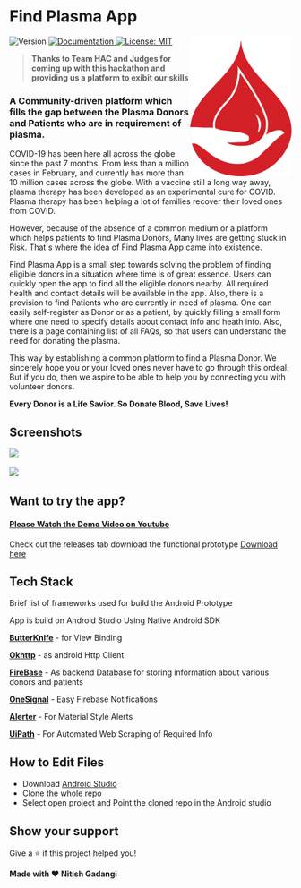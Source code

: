 <h1>Find Plasma App</h1>
<img alt="LOGO" align="right" height="250" src="./screenshots/logo.png" />
<p>
  <img alt="Version" src="https://img.shields.io/badge/version-1.0-blue.svg?cacheSeconds=2592000" />
  <a href="adsasd" target="_blank">
    <img alt="Documentation" src="https://img.shields.io/badge/documentation-yes-brightgreen.svg" />
  </a>
  <a href="#" target="_blank">
    <img alt="License: MIT" src="https://img.shields.io/badge/License-MIT-yellow.svg" />
  </a>
</p>

> **Thanks to Team HAC and Judges for coming up with this hackathon and providing us a platform to exibit our skills**

### A Community-driven platform which fills the gap between the Plasma Donors and Patients who are in requirement of plasma.

COVID-19 has been here all across the globe since the past 7 months. From less than a million cases in February, and currently has more than 10 million cases across the globe. With a vaccine still a long way away, plasma therapy has been developed as an experimental cure for COVID. Plasma therapy has been helping a lot of families recover their loved ones from COVID. 

However, because of the absence of a common medium or a platform which helps patients to find Plasma Donors, Many lives are getting stuck in Risk. That's where the idea of Find Plasma App came into existence.

Find Plasma App is a small step towards solving the problem of finding eligible donors in a situation where time is of great essence. Users can quickly open the app to find all the eligible donors nearby. All required health and contact details will be available in the app. Also, there is a provision to find Patients who are currently in need of plasma.
One can easily self-register as Donor or as a patient, by quickly filling a small form where one need to specify details about contact info and heath info.
Also, there is a page containing list of all FAQs, so that users can understand the need for donating the plasma.

This way by establishing a common platform to find a Plasma Donor. We sincerely hope you or your loved ones never have to go through this ordeal. But if you do, then we aspire to be able to help you by connecting you with volunteer donors.

**Every Donor is a Life Savior. So Donate Blood, Save Lives!**

## Screenshots
![](https://github.com/HAC-2020/NitishGadangi/blob/master/screenshots/ss1.jpg?raw=true)

![](https://github.com/HAC-2020/NitishGadangi/blob/master/screenshots/ss2.jpg?raw=true)

## Want to try the app?
#### [Please Watch the Demo Video on Youtube](https://www.youtube.com/watch?v=ciT8U4ZkG1M&feature=youtu.be)

Check out the releases tab download the functional prototype
[Download here](https://drive.google.com/file/d/1YfTz-NeSqCwC5yIuvsajGuamMAPr64n2/view?usp=sharing)

## Tech Stack
Brief list of frameworks used for build the Android Prototype

App is build on Android Studio Using Native Android SDK

**[ButterKnife](https://jakewharton.github.io/butterknife/)** - for View Binding

**[Okhttp](https://square.github.io/okhttp/)** - as android Http Client

**[FireBase](https://firebase.google.com/)** - As backend Database for storing information about various donors and patients

**[OneSignal](https://onesignal.com/)** - Easy Firebase Notifications

**[Alerter](https://github.com/Tapadoo/Alerter)** - For Material Style Alerts

**[UiPath](https://www.uipath.com/)** - For Automated Web Scraping of Required Info

## How to Edit Files

* Download [Android Studio](https://developer.android.com/studio)
* Clone the whole repo
* Select open project and Point the cloned repo in the Android studio

## Show your support

Give a ⭐️ if this project helped you!


 **Made with ❤ Nitish Gadangi**


